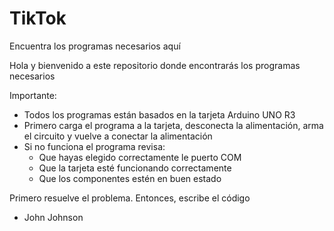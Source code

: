 # TikTok
Encuentra los programas necesarios aquí

Hola y bienvenido a este repositorio donde encontrarás los programas necesarios

Importante: 
- Todos los programas están basados en la tarjeta Arduino UNO R3
- Primero carga el programa a la tarjeta, desconecta la alimentación, arma el circuito y vuelve a conectar la alimentación
- Si no funciona el programa revisa: 
  - Que hayas elegido correctamente le puerto COM
  - Que la tarjeta esté funcionando correctamente
  - Que los componentes estén en buen estado
  
Primero resuelve el problema. Entonces, escribe el código
- John Johnson
